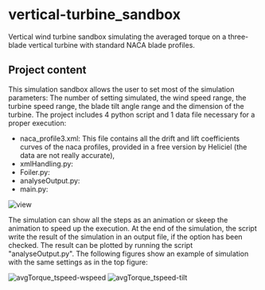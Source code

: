 # vertical-turbine_sandbox

Vertical wind turbine sandbox simulating the averaged torque on a three-blade vertical turbine with standard NACA blade profiles.

## Project content

This simulation sandbox allows the user to set most of the simulation parameters: The number of setting simulated, the wind speed range, the turbine speed range, the blade tilt angle range and the dimension of the turbine. The project includes 4 python script and 1 data file necessary for a proper execution:
- naca_profile3.xml: This file contains all the drift and lift coefficients curves of the naca profiles, provided in a free version by Heliciel (the data are not really accurate),
- xmlHandling.py:
- Foiler.py:
- analyseOutput.py:
- main.py:

![view](https://user-images.githubusercontent.com/57091666/153756461-8a288f40-5271-40f0-9cd5-072c283c018c.png)

The simulation can show all the steps as an animation or skeep the animation to speed up the execution. At the end of the simulation, the script write the result of the simulation in an output file, if the option has been checked. The result can be plotted by running the script "analyseOutput.py". The following figures show an example of simulation with the same settings as in the top figure:

![avgTorque_tspeed-wspeed](https://user-images.githubusercontent.com/57091666/153756525-d059118e-bcbd-40a1-8ecd-8a4444ae145f.png)
![avgTorque_tspeed-tilt](https://user-images.githubusercontent.com/57091666/153756526-f107e1f4-26ef-4dcd-80a6-16a54b6b8a98.png)
